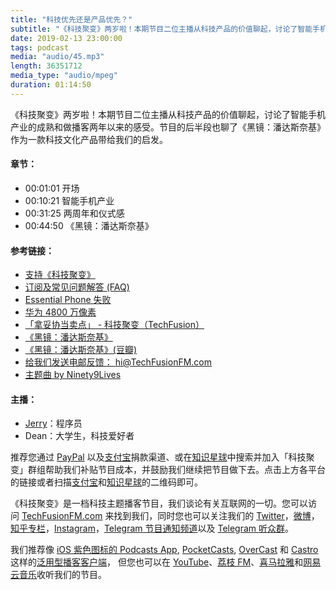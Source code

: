 ```yaml
---
title: "科技优先还是产品优先？"
subtitle: "《科技聚变》两岁啦！本期节目二位主播从科技产品的价值聊起，讨论了智能手机产业的成熟与转变，同时两位主播分享了做节目两年以来的感受。节目的后半段也聊了《黑镜：潘达斯奈基》作为一款科技文化产品带给我们的启发。"
date: 2019-02-13 23:00:00
tags: podcast
media: "audio/45.mp3"
length: 36351712 
media_type: "audio/mpeg"
duration: 01:14:50
---
```


《科技聚变》两岁啦！本期节目二位主播从科技产品的价值聊起，讨论了智能手机产业的成熟和做播客两年以来的感受。节目的后半段也聊了《黑镜：潘达斯奈基》作为一款科技文化产品带给我们的启发。

#### 章节：

- 00:01:01 开场
- 00:10:21 智能手机产业
- 00:31:25 两周年和仪式感
- 00:44:50 《黑镜：潘达斯奈基》

#### 参考链接：

- [支持《科技聚变》](https://techfusionfm.com/donate)
- [订阅及常见问题解答 (FAQ)](https://techfusionfm.com/faq)
- [Essential Phone 失败](https://www.theverge.com/2018/5/24/17391734/essential-cancels-phone-development-considers-sale-report)
- [华为 4800 万像素](https://consumer.huawei.com/cn/phones/nova4/)
- [「拿妥协当卖点」 - 科技聚变（TechFusion）](https://techfusionfm.com/42/)
- [《黑镜：潘达斯奈基》](https://www.netflix.com/sg-zh/title/80988062)
- [《黑镜：潘达斯奈基》(豆瓣)](https://movie.douban.com/subject/30414462/)
- [给我们发送电邮反馈： hi@TechFusionFM.com](mailto:hi@techfusionfm.com)
- [主题曲 by Ninety9Lives](http://99l.tv/BleedingThroughYU)

#### 主播：

- [Jerry](https://twitter.com/jerryfzhang)：程序员
- Dean：大学生，科技爱好者

推荐您通过 [PayPal](https://paypal.me/techfusionfm/5) 以及[支付宝](HTTPS://QR.ALIPAY.COM/FKX09288AJOENI0MVZXM12)捐款渠道、或在[知识星球](https://www.xiaomiquan.com)中搜索并加入「科技聚变」群组帮助我们补贴节目成本，并鼓励我们继续把节目做下去。点击上方各平台的链接或者扫描[支付宝](https://techfusionfm.com/images/QR.JPG)和[知识星球](https://t.zsxq.com/IEmEM3f)的二维码即可。

《科技聚变》是一档科技主题播客节目，我们谈论有关互联网的一切。您可以访问 [TechFusionFM.com](https://TechFusionFM.com) 来找到我们，同时您也可以关注我们的 [Twitter](http://twitter.com/TechFusionFM)，[微博](http://weibo.com/TechFusionFM)，[知乎专栏](https://zhuanlan.zhihu.com/TechFusion)，[Instagram](http://instagram.com/TechFusionFM)，[Telegram 节目通知频道](https://t.me/TechFusionFM)以及 [Telegram 听众群](https://t.me/TechFusionChat)。

我们推荐像 [iOS 紫色图标的 Podcasts App](https://itunes.apple.com/cn/podcast/id1202658654), [PocketCasts](http://pca.st/podcast/28fcd200-cc7c-0134-10da-25324e2a541d), [OverCast](https://overcast.fm) 和 [Castro](http://supertop.co/castro/) 这样的[泛用型播客客户端](https://techfusionfm.com/faq)， 但您也可以在 [YouTube](https://www.youtube.com/channel/UC6uvHf21Tjm5lepw6P2Ki-Q)、[荔枝 FM](https://www.lizhi.fm/1494013/)、[喜马拉雅](http://www.ximalaya.com/72456289/album/6648521)和[网易云音乐](http://music.163.com/#/djradio?id=347498120)收听我们的节目。
